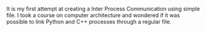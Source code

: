 It is my first attempt at creating a Inter Process Communication using simple file.
I took a course on computer architecture and wondered if it was possible to link Python and C++ processes through a regular file.
